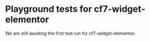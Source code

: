 # Playground tests for cf7-widget-elementor
We are still awaiting the first test run for cf7-widget-elementor.
